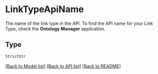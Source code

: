 # LinkTypeApiName

The name of the link type in the API. To find the API name for your Link Type, check the **Ontology Manager**
application.


## Type
```python
StrictStr
```


[[Back to Model list]](../../../../README.md#models-v1-link) [[Back to API list]](../../../../README.md#apis-v1-link) [[Back to README]](../../../../README.md)
